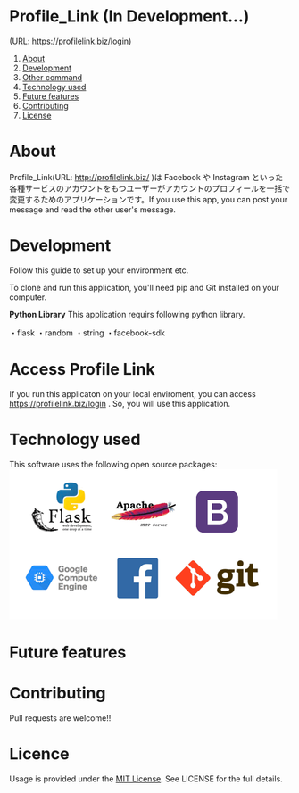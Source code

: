 # Profile_Link (In Development...)

(URL: https://profilelink.biz/login)

1. [About](#About)
1. [Development](#Development)
1. [Other command](#Other%20command)
1. [Technology used](#Technology%20used)
1. [Future features](#Future%20features)
1. [Contributing](#Contributing)
1. [License](#License)

# About

Profile_Link(URL: http://profilelink.biz/ )は Facebook や Instagram といった各種サービスのアカウントをもつユーザーがアカウントのプロフィールを一括で変更するためのアプリケーションです。If you use this app, you can post your message and read the other user's message.  


# Development

Follow this guide to set up your environment etc.

To clone and run this application, you'll need pip and Git installed on your computer.  

**Python Library**
This application requirs following python library.

・flask
・random
・string
・facebook-sdk

# Access Profile Link

If you run this applicaton on your local enviroment, you can access https://profilelink.biz/login .
So, you will use this application.

# Technology used

This software uses the following open source packages:
![image](https://github.com/ryusukemorita/Profile_Link/blob/master/image/tec.gif?raw=true)

# Future features

# Contributing

Pull requests are welcome!!

# Licence

Usage is provided under the [MIT License](http://opensource.org/licenses/mit-license.php). See LICENSE for the full details.
